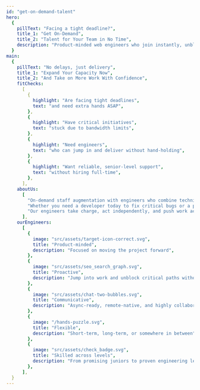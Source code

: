 ```yaml
---
id: "get-on-demand-talent"
hero:
  {
    pillText: "Facing a tight deadline?",
    title_1: "Get On-Demand",
    title_2: "Talent for Your Team in No Time",
    description: "Product-minded web engineers who join instantly, unblock critical work, and help you ship on time — from urgent fixes to major features, junior to senior talent.",
  }
main:
  {
    pillText: "No delays, just delivery",
    title_1: "Expand Your Capacity Now",
    title_2: "And Take on More Work With Confidence",
    fitChecks:
      [
        {
          highlight: "Are facing tight deadlines",
          text: "and need extra hands ASAP",
        },
        {
          highlight: "Have critical initiatives",
          text: "stuck due to bandwidth limits",
        },
        {
          highlight: "Need engineers",
          text: "who can jump in and deliver without hand-holding",
        },
        {
          highlight: "Want reliable, senior-level support",
          text: "without hiring full-time",
        },
      ],
    aboutUs:
      [
        "On-demand staff augmentation with engineers who combine technical skill, product intuition, and clear communication.",
        "Whether you need a developer today to fix critical bugs or a product-minded lead to take the wheel on a tight deadline, we place the right talent immediately.",
        "Our engineers take charge, act independently, and push work across the finish line without waiting on instructions.",
      ],
    ourEngineers:
      [
        {
          image: "src/assets/target-icon-correct.svg",
          title: "Product-minded",
          description: "Focused on moving the project forward",
        },
        {
          image: "src/assets/seo_search_graph.svg",
          title: "Proactive",
          description: "Jump into work and unblock critical paths without waiting",
        },
        {
          image: "src/assets/chat-two-bubbles.svg",
          title: "Communicative",
          description: "Async-ready, remote-native, and highly collaborative",
        },
        {
          image: "/hands-puzzle.svg",
          title: "Flexible",
          description: "Short-term, long-term, or somewhere in between",
        },
        {
          image: "src/assets/check_badge.svg",
          title: "Skilled across levels",
          description: "From promising juniors to proven engineering leads",
        },
      ],
  }
---
```

